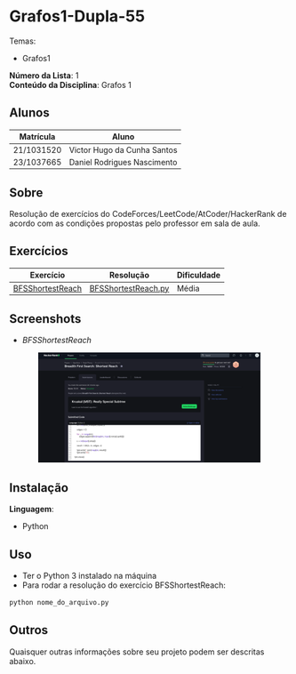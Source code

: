 # Grafos1-Dupla-55

Temas:
 - Grafos1

**Número da Lista**: 1<br>
**Conteúdo da Disciplina**: Grafos 1<br>

## Alunos
|Matrícula | Aluno |
| -- | -- |
| 21/1031520 |  Victor Hugo da Cunha Santos |
| 23/1037665 |  Daniel Rodrigues Nascimento |

## Sobre 
Resolução de exercícios do CodeForces/LeetCode/AtCoder/HackerRank de acordo com as condições
propostas pelo professor em sala de aula.


## Exercícios
|Exercício | Resolução | Dificuldade |
| -- | -- | -- |
| [BFSShortestReach](https://www.hackerrank.com/challenges/bfsshortreach/problem) | [BFSShortestReach.py](https://github.com/projeto-de-algoritmos-2025/Grafos1-D55/tree/main/BFSShortestReach.py) | Média |

## Screenshots
- *BFSShortestReach*
<div align="center">
	<img src="assets/BFSShortestReach1.png" alt="BFS Shortest Reach" width="400"/>
</div>




## Instalação 
**Linguagem**: <br>
- Python

## Uso 
- Ter o Python 3 instalado na máquina
- Para rodar a resolução do exercício BFSShortestReach:

```bash
python nome_do_arquivo.py
```

## Outros 
Quaisquer outras informações sobre seu projeto podem ser descritas abaixo.
